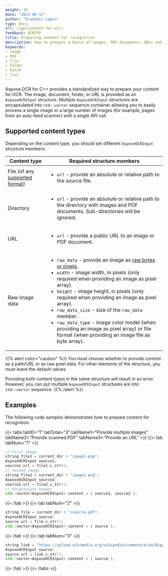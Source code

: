 ```yaml
---
weight: 10
date: "2023-08-17"
author: "Vladimir Lapin"
type: docs
url: /cpp/content-for-ocr/
feedback: OCRCPP
title: Preparing content for recognition
description: How to prepare a batch of images, PDF documents, URLs and other content for recognition.
keywords:
- image
- PDF
- file
- folder
- batch
- list
---
```


Aspose.OCR for C++ provides a standardized way to prepare your content for OCR. The image, document, folder, or URL is provided as an `AsposeOCRInput` structure. Multiple `AsposeOCRInput` structures are encapsulated into `std::vector` sequence container allowing you to easily process a single image or a large number of images (for example, pages from an auto-feed scanner) with a single API call.

## Supported content types

Depending on the content type, you should set different `AsposeOCRInput` structure members:

Content type | Required structure members
------------ | --------------------------
File (of any [supported format](/ocr/cpp/supported-file-formats/)) | <ul><li>`url` - provide an absolute or relative path to the source file.</li></ul>
Directory | <ul><li>`url` - provide an absolute or relative path to the directory with images and PDF documents. Sub-directories will be ignored.</li></ul>
URL | <ul><li>`url` - provide a public URL to an image or PDF document.</li></ul>
Raw image data | <ul><li>`raw_data` - provide an image as [raw bytes or pixels](/ocr/cpp/content-for-ocr/image-by-bytes/).</li><li>`width` - image width, in pixels (only required when providing an image as pixel array).</li><li>`height` - image height, in pixels (only required when providing an image as pixel array).</li><li>`raw_data_size` - size of the `raw_data` member.</li><li>`raw_data_type` - image color model (when providing an image as pixel array) or file format (when providing an image file as byte array).</li></ul>

{{% alert color="caution" %}}
You must choose whether to provide content as a path/URL or as raw pixel data. For other elements of the structure, you must leave the default values.

Providing both content types in the same structure will result in an error. However, you can put multiple `AsposeOCRInput` structures are into `std::vector` sequence.
{{% /alert %}}

## Examples

The following code samples demonstrates how to prepare content for recognition:

{{< tabs tabID="1" tabTotal="3" tabName1="Provide multiple images" tabName2="Provide scanned PDF" tabName3="Provide an URL" >}}
{{< tab tabNum="1" >}}
```cpp
// First image
string file1 = current_dir + "/page1.png";
AsposeOCRInput source1;
source1.url = file1.c_str();
// Second image
string file2 = current_dir + "/page2.png";
AsposeOCRInput source2;
source2.url = file2.c_str();
// Encapsulate images
std::vector<AsposeOCRInput> content = { source1, source2 };
```
{{< /tab >}}
{{< tab tabNum="2" >}}
```cpp
string file = current_dir + "/source.pdf";
AsposeOCRInput source;
source.url = file.c_str();
std::vector<AsposeOCRInput> content = { source };
```
{{< /tab >}}
{{< tab tabNum="3" >}}
```cpp
string link = "https://upload.wikimedia.org/wikipedia/commons/e/e4/Biggle_horse_book_%28Page_45%29_BHL23865068.jpg";
AsposeOCRInput source;
source.url = link.c_str();
std::vector<AsposeOCRInput> content = { source };
```
{{< /tab >}}
{{< /tabs >}}

